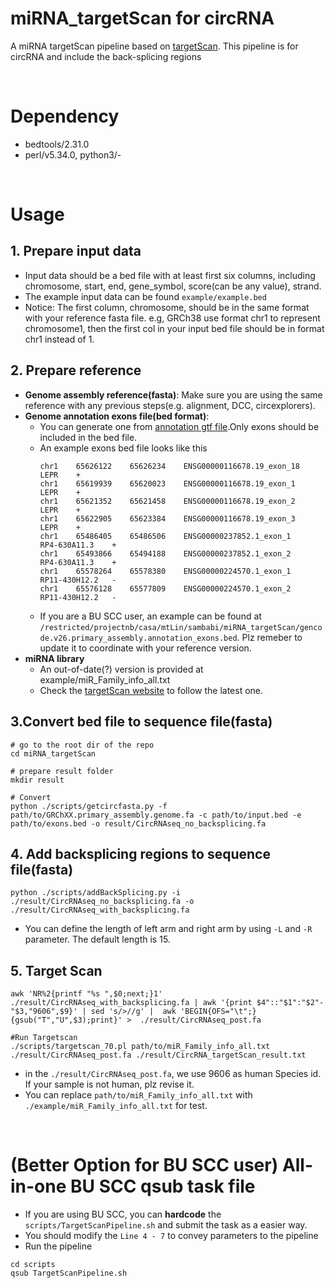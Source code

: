 # miRNA_targetScan for circRNA
A miRNA targetScan pipeline based on [targetScan](https://www.targetscan.org/vert_80/).
This pipeline is for circRNA and include the back-splicing regions

</br>

# Dependency
* bedtools/2.31.0
* perl/v5.34.0, python3/-

</br>

# Usage
## 1. Prepare input data
* Input data should be a bed file with at least first six columns, including chromosome, start, end, gene_symbol, score(can be any value), strand.
* The example input data can be found ```example/example.bed```
* Notice: The first column, chromosome, should be in the same format with your reference fasta file. e.g, GRCh38 use format chr1 to represent chromosome1, then the first col in your input bed file should be in format chr1 instead of 1.

## 2. Prepare reference
* **Genome assembly reference(fasta)**: Make sure you are using the same reference with any previous steps(e.g. alignment, DCC, circexplorers).
* **Genome annotation exons file(bed format)**: 
    - You can generate one from [annotation gtf file](https://www.gencodegenes.org/human/releases.html).Only exons should be included in the bed file.
    - An example exons bed file looks like this
        ```
        chr1	65626122	65626234	ENSG00000116678.19_exon_18	LEPR	+
        chr1	65619939	65620023	ENSG00000116678.19_exon_1	LEPR	+
        chr1	65621352	65621458	ENSG00000116678.19_exon_2	LEPR	+
        chr1	65622905	65623384	ENSG00000116678.19_exon_3	LEPR	+
        chr1	65486405	65486506	ENSG00000237852.1_exon_1	RP4-630A11.3	+
        chr1	65493866	65494188	ENSG00000237852.1_exon_2	RP4-630A11.3	+
        chr1	65578264	65578380	ENSG00000224570.1_exon_1	RP11-430H12.2	-
        chr1	65576128	65577809	ENSG00000224570.1_exon_2	RP11-430H12.2	-
        ```
    - If you are a BU SCC user, an example can be found at `/restricted/projectnb/casa/mtLin/sambabi/miRNA_targetScan/gencode.v26.primary_assembly.annotation_exons.bed`. Plz remeber to update it to coordinate with your reference version.
* **miRNA library**
    * An out-of-date(?) version is provided at example/miR_Family_info_all.txt
    * Check the [targetScan website](https://www.targetscan.org/cgi-bin/targetscan/data_download.vert80.cgi) to follow the latest one.

## 3.Convert bed file to sequence file(fasta)
```
# go to the root dir of the repo
cd miRNA_targetScan

# prepare result folder
mkdir result

# Convert
python ./scripts/getcircfasta.py -f path/to/GRChXX.primary_assembly.genome.fa -c path/to/input.bed -e path/to/exons.bed -o result/CircRNAseq_no_backsplicing.fa
```

## 4. Add backsplicing regions to sequence file(fasta)
```
python ./scripts/addBackSplicing.py -i ./result/CircRNAseq_no_backsplicing.fa -o ./result/CircRNAseq_with_backsplicing.fa
```
* You can define the length of left arm and right arm by using `-L` and `-R` parameter. The default length is 15.

## 5. Target Scan
```
awk 'NR%2{printf "%s ",$0;next;}1' ./result/CircRNAseq_with_backsplicing.fa | awk '{print $4"::"$1":"$2"-"$3,"9606",$9}' | sed 's/>//g' |  awk 'BEGIN{OFS="\t";} {gsub("T","U",$3);print}' >  ./result/CircRNAseq_post.fa

#Run Targetscan
./scripts/targetscan_70.pl path/to/miR_Family_info_all.txt ./result/CircRNAseq_post.fa ./result/CircRNA_targetScan_result.txt
```
* in the `./result/CircRNAseq_post.fa`, we use 9606 as human Species id. If your sample is not human, plz revise it.
* You can replace `path/to/miR_Family_info_all.txt` with `./example/miR_Family_info_all.txt` for test.

</br>

# (Better Option for BU SCC user) All-in-one BU SCC qsub task file
* If you are using BU SCC, you can **hardcode** the `scripts/TargetScanPipeline.sh` and submit the task as a easier way.
* You should modify the `Line 4 - 7` to convey parameters to the pipeline
* Run the pipeline
```
cd scripts
qsub TargetScanPipeline.sh
```


